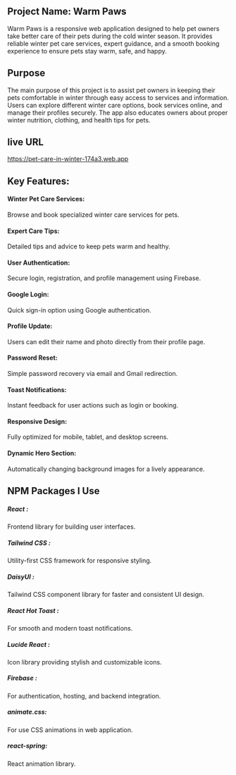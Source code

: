 ## Project Name: Warm Paws
Warm Paws is a responsive web application designed to help pet owners take better care of their pets during the cold winter season. It provides reliable winter pet care services, expert guidance, and a smooth booking experience to ensure pets stay warm, safe, and happy.

## Purpose
The main purpose of this project is to assist pet owners in keeping their pets comfortable in winter through easy access to services and information. Users can explore different winter care options, book services online, and manage their profiles securely. The app also educates owners about proper winter nutrition, clothing, and health tips for pets.

## live URL
https://pet-care-in-winter-174a3.web.app

## Key Features:
#### Winter Pet Care Services: 
Browse and book specialized winter care services for pets.
#### Expert Care Tips: 
Detailed tips and advice to keep pets warm and healthy.
#### User Authentication: 
Secure login, registration, and profile management using Firebase.
#### Google Login: 
Quick sign-in option using Google authentication.
#### Profile Update: 
Users can edit their name and photo directly from their profile page.
#### Password Reset: 
Simple password recovery via email and Gmail redirection.
#### Toast Notifications: 
Instant feedback for user actions such as login or booking.
#### Responsive Design: 
Fully optimized for mobile, tablet, and desktop screens.
#### Dynamic Hero Section: 
Automatically changing background images for a lively appearance.

## NPM Packages I Use
##### React : 
Frontend library for building user interfaces.
##### Tailwind CSS : 
Utility-first CSS framework for responsive styling.
##### DaisyUI : 
Tailwind CSS component library for faster and consistent UI design.
##### React Hot Toast : 
For smooth and modern toast notifications.
##### Lucide React : 
Icon library providing stylish and customizable icons.
##### Firebase : 
For authentication, hosting, and backend integration.
##### animate.css: 
For use CSS animations in web application.
##### react-spring:
React animation library.




